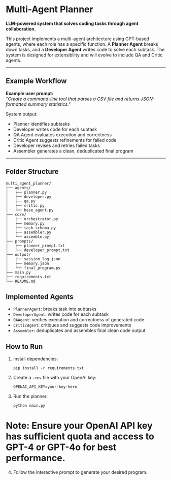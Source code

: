 # Multi-Agent Planner

**LLM-powered system that solves coding tasks through agent collaboration.**

This project implements a multi-agent architecture using GPT-based agents, where each role has a specific function. A **Planner Agent** breaks down tasks, and a **Developer Agent** writes code to solve each subtask. The system is designed for extensibility and will evolve to include QA and Critic agents.

---

## Example Workflow

**Example user prompt:**  
*"Create a command-line tool that parses a CSV file and returns JSON-formatted summary statistics."*

System output:
- Planner identifies subtasks
- Developer writes code for each subtask
- QA Agent evaluates execution and correctness
- Critic Agent suggests refinements for failed code
- Developer revises and retries failed tasks
- Assembler generates a clean, deduplicated final program

---

## Folder Structure

```
multi_agent_planner/
├── agents/
│   ├── planner.py
│   ├── developer.py
│   ├── qa.py
│   ├── critic.py
│   └── base_agent.py
├── core/
│   ├── orchestrator.py
│   ├── memory.py
│   ├── task_schema.py
│   ├── assembler.py
│   └── assemble.py
├── prompts/
│   ├── planner_prompt.txt
│   └── developer_prompt.txt
├── output/
│   ├── session_log.json
│   ├── memory.json
│   └── final_program.py
├── main.py
├── requirements.txt
└── README.md
```

## Implemented Agents

- `PlannerAgent`: breaks task into subtasks
- `DeveloperAgent`: writes code for each subtask
- `QAAgent`: verifies execution and correctness of generated code
- `CriticAgent`: critiques and suggests code improvements
- `Assembler`: deduplicates and assembles final clean code output


## How to Run

1. Install dependencies:
   ```
   pip install -r requirements.txt
   ```

2. Create a `.env` file with your OpenAI key:
   ```
   OPENAI_API_KEY=your-key-here
   ```

3. Run the planner:
   ```
   python main.py
   ```

# Note: Ensure your OpenAI API key has sufficient quota and access to GPT-4 or GPT-4o for best performance.

4. Follow the interactive prompt to generate your desired program.